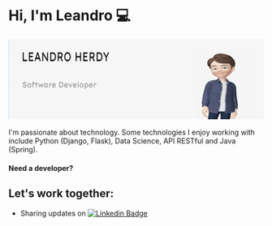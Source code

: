 # Hi, I'm Leandro 💻

<img src="https://github.com/LHerdy/LHerdy/blob/master/banner/img.png?raw=true">  

I'm passionate about technology. Some technologies I enjoy working with include Python (Django, Flask), Data Science, API RESTful and Java (Spring).

#### Need a developer? 
## Let's work together: 

- Sharing updates on [![Linkedin Badge](https://img.shields.io/badge/-LinkedIn-blue?style=flat-square&logo=Linkedin&logoColor=white&link=https://www.linkedin.com/in/leandroherdy/)](https://www.linkedin.com/in/leandroherdy/)




